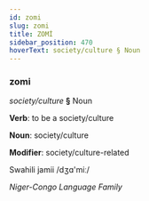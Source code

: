 ```yaml
---
id: zomi
slug: zomi
title: ZOMİ
sidebar_position: 470
hoverText: society/culture § Noun
---
```


### zomi

*society/culture* **§** Noun

**Verb**: to be a society/culture

**Noun**: society/culture

**Modifier**: society/culture-related

Swahili jamii /dʒɑ'miː/

*Niger-Congo Language Family*